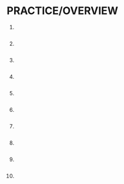 # PRACTICE/OVERVIEW


1)
```yaml

```

2)
```yaml

```

3)
```yaml

```

4)
```yaml

```

5)
```yaml

```

6)
```yaml

```

7)
```yaml

```

8)
```yaml

```

9)
```yaml

```

10)
```yaml

```

